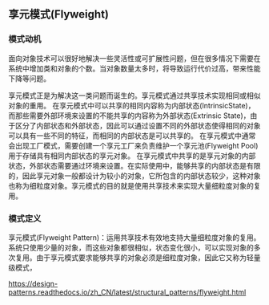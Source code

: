 享元模式(Flyweight)
-----------


### 模式动机

面向对象技术可以很好地解决一些灵活性或可扩展性问题，但在很多情况下需要在系统中增加类和对象的个数。当对象数量太多时，将导致运行代价过高，带来性能下降等问题。

享元模式正是为解决这一类问题而诞生的。享元模式通过共享技术实现相同或相似对象的重用。
在享元模式中可以共享的相同内容称为内部状态(IntrinsicState)，而那些需要外部环境来设置的不能共享的内容称为外部状态(Extrinsic State)，由于区分了内部状态和外部状态，因此可以通过设置不同的外部状态使得相同的对象可以具有一些不同的特征，而相同的内部状态是可以共享的。
在享元模式中通常会出现工厂模式，需要创建一个享元工厂来负责维护一个享元池(Flyweight Pool)用于存储具有相同内部状态的享元对象。
在享元模式中共享的是享元对象的内部状态，外部状态需要通过环境来设置。在实际使用中，能够共享的内部状态是有限的，因此享元对象一般都设计为较小的对象，它所包含的内部状态较少，这种对象也称为细粒度对象。享元模式的目的就是使用共享技术来实现大量细粒度对象的复用。

### 模式定义

享元模式(Flyweight Pattern)：运用共享技术有效地支持大量细粒度对象的复用。系统只使用少量的对象，而这些对象都很相似，状态变化很小，可以实现对象的多次复用。由于享元模式要求能够共享的对象必须是细粒度对象，因此它又称为轻量级模式，



https://design-patterns.readthedocs.io/zh_CN/latest/structural_patterns/flyweight.html